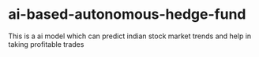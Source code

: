 # ai-based-autonomous-hedge-fund
This is a ai model which can predict indian stock market trends and help in taking profitable trades
